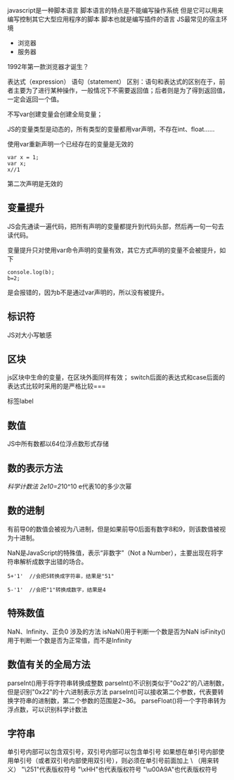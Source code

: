 javascript是一种脚本语言
脚本语言的特点是不能编写操作系统
但是它可以用来编写控制其它大型应用程序的脚本
脚本也就是编写插件的语言
JS最常见的宿主环境
- 浏览器
- 服务器

1992年第一款浏览器才诞生？

表达式（expression）
语句（statement）
区别：语句和表达式的区别在于，前者主要为了进行某种操作，一般情况下不需要返回值；后者则是为了得到返回值，一定会返回一个值。

不写var创建变量会创建全局变量；

JS的变量类型是动态的，所有类型的变量都用var声明，不存在int、float……

使用var重新声明一个已经存在的变量是无效的
```
var x = 1;
var x;
x//1
```
第二次声明是无效的


## 变量提升
JS会先通读一遍代码，把所有声明的变量都提升到代码头部，然后再一句一句去读代码。

变量提升只对使用var命令声明的变量有效，其它方式声明的变量不会被提升，如下
```
console.log(b);
b=2;
```
是会报错的，因为b不是通过var声明的，所以没有被提升。

## 标识符
JS对大小写敏感

## 区块
js区块中生命的变量，在区块外面同样有效；
switch后面的表达式和case后面的表达式比较时采用的是严格比较===

标签label

## 数值
JS中所有数都以64位浮点数形式存储

## 数的表示方法
*科学计数法   2e10=2*10^10  e代表10的多少次幂

## 数的进制
有前导0的数值会被视为八进制，但是如果前导0后面有数字8和9，则该数值被视为十进制。

NaN是JavaScript的特殊值，表示“非数字”（Not a Number），主要出现在将字符串解析成数字出错的场合。

```
5+'1'  //会把5转换成字符串，结果是"51"

5-'1'  //会把"1"转换成数字，结果是4
```
## 特殊数值
NaN、Infinity、正负0
涉及的方法
isNaN()用于判断一个数是否为NaN
isFinity()用于判断一个数是否为正常值，而不是Infinity

## 数值有关的全局方法
parseInt()用于将字符串转换成整数
parseInt()不识别类似于"0o22"的八进制数，但是识别"0x22"的十六进制表示方法
parseInt()可以接收第二个参数，代表要转换字符串的进制数，第二个参数的范围是2~36。
parseFloat()将一个字符串转为浮点数，可以识别科学计数法

## 字符串
单引号内部可以包含双引号，双引号内部可以包含单引号
如果想在单引号内部使用单引号（或者双引号内部使用双引号），则必须在单引号前面加上  \   （用来转义）
"\251"代表版权符号
"\xHH"也代表版权符号
"\u00A9A"也代表版权符号
